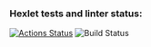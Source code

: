 ### Hexlet tests and linter status:
[![Actions Status](https://github.com/Obyrif/java-project-71/workflows/hexlet-check/badge.svg)](https://github.com/Obyrif/java-project-71/actions)
![Build Status](https://github.com/Obyrif/java-project-71/workflows/Explore-GitHub-Actions/badge.svg)
